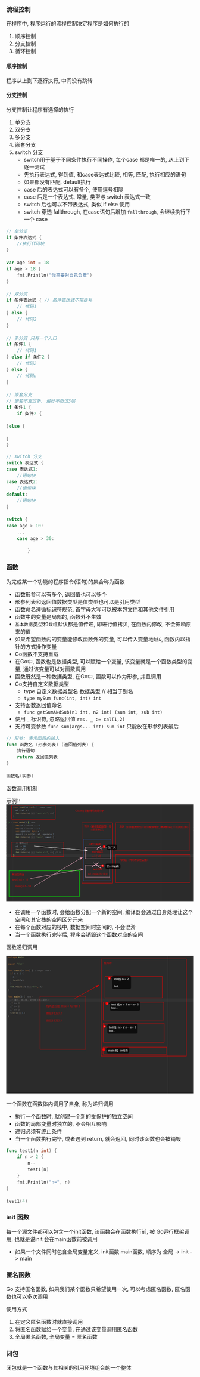 ### 流程控制

在程序中, 程序运行的流程控制决定程序是如何执行的

1. 顺序控制
2. 分支控制
3. 循环控制


#### 顺序控制

程序从上到下逐行执行, 中间没有跳转

#### 分支控制

分支控制让程序有选择的执行

1. 单分支
2. 双分支
3. 多分支
4. 嵌套分支
5. switch 分支
   - switch用于基于不同条件执行不同操作, 每个case 都是唯一的, 从上到下逐一测试
   - 先执行表达式, 得到值, 和case表达式比较, 相等, 匹配, 执行相应的语句
   - 如果都没有匹配, default执行
   - case 后的表达式可以有多个, 使用逗号相隔
   - case 后是一个表达式, 常量, 类型与 switch 表达式一致
   - switch 后也可以不带表达式, 类似 if else 使用
   - switch 穿透 fallthrough, 在case语句后增加 `fallthrough`, 会继续执行下一个 case

```go
// 单分支
if 条件表达式 {
	//执行代码块
}

var age int = 18
if age > 18 {
	fmt.Println("你需要对自己负责")
}

// 双分支
if 条件表达式 { // 条件表达式不带括号
	// 代码1
} else {
	// 代码2
}

// 多分支 只有一个入口
if 条件1 {
	// 代码1
} else if 条件2 {
	// 代码2
} else {
	// 代码n
}

// 嵌套分支
// 嵌套不宜过多, 最好不超过3层
if 条件1 {
	if 条件2 {
		
}else {
	
}
}
```


```go
// switch 分支
switch 表达式 {
case 表达式1:
	//语句块
case 表达式2: 
	//语句块
default:
	//语句块
}

switch {
case age > 10:
	...
	case age > 30:
			
		}
```


### 函数

为完成某一个功能的程序指令(语句)的集合称为函数

- 函数形参可以有多个, 返回值也可以多个
- 形参列表和返回值数据类型是值类型也可以是引用类型
- 函数命名遵循标识符规范, 首字母大写可以被本包文件和其他文件引用
- 函数中的变量是局部的, 函数外不生效
- `基本数据`类型和`数组`默认都是值传递, 即进行值拷贝, 在函数内修改, 不会影响原来的值
- 如果希望函数内的变量能修改函数外的变量, 可以传入变量地址`&`, 函数内以指针的方式操作变量
- Go函数不支持重载
- 在Go中, 函数也是数据类型, 可以赋给一个变量, 该变量就是一个函数类型的变量, 通过该变量可以对函数调用
- 函数既然是一种数据类型, 在Go中, 函数可以作为形参, 并且调用
- Go支持自定义数据类型
  - type 自定义数据类型名 数据类型 // 相当于别名
  - `type mySum func(int, int) int`
- 支持函数返回值命名
  - `func getSumANdSub(n1 int, n2 int) (sum int, sub int)`
- 使用 _ 标识符, 忽略返回值 `res, _ := cal(1,2)`
- 支持可变参数 `func sum(args... int) sum int` 只能放在形参列表最后


```go
// 形参: 表示函数的输入
func 函数名 (形参列表) (返回值列表) {
	执行语句
	return 返回值列表
}

函数名(实参)
```

函数调用机制

示例1: ![函数调用分析](../函数调用分析.png)


- 在调用一个函数时, 会给函数分配一个新的空间, 编译器会通过自身处理让这个空间和其它栈的空间区分开来
- 在每个函数对应的栈中, 数据空间时空间的, 不会混淆
- 当一个函数执行完毕后, 程序会销毁这个函数对应的空间


函数递归调用

![递归抵用分析](../递归栈内存.png)

一个函数在函数体内调用了自身, 称为递归调用

- 执行一个函数时, 就创建一个新的受保护的独立空间
- 函数的局部变量时独立的, 不会相互影响
- 递归必须有终止条件
- 当一个函数执行完毕, 或者遇到 return, 就会返回, 同时该函数也会被销毁

```go
func test1(n int) {
	if n > 2 {
		n--
		test1(n)
	}
	fmt.Println("n=", n)
}

test1(4)
```


### init 函数

每一个源文件都可以包含一个init函数, 该函数会在函数执行前, 被 Go运行框架调用, 也就是说init
会在main函数前被调用

- 如果一个文件同时包含全局变量定义, init函数 main函数, 顺序为 全局 -> init -> main


### 匿名函数

Go 支持匿名函数, 如果我们某个函数只希望使用一次, 可以考虑匿名函数, 匿名函数也可以多次调用

使用方式

1. 在定义匿名函数时就直接调用
2. 将匿名函数赋给一个变量, 在通过该变量调用匿名函数
3. 全局匿名函数, 全局变量 = 匿名函数


### 闭包

闭包就是一个函数与其相关的引用环境组合的一个整体

























